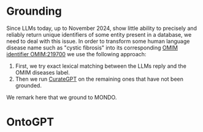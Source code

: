 # Grounding
Since LLMs today, up to November 2024, show little ability to precisely and reliably return unique identifiers of some entity present in a database, we need to deal with this issue. In order to transform some human language disease name such as "cystic fibrosis" into its corresponding [OMIM identifier OMIM:219700](https://omim.org/entry/219700) we use the following approach:

<!--- Add links to files as soon as they are merged--->
1. First, we try exact lexical matching between the LLMs reply and the OMIM diseases label.
2. Then we run [CurateGPT](https://github.com/monarch-initiative/curategpt) on the remaining ones that have not been grounded.

We remark here that we ground to MONDO.

# OntoGPT